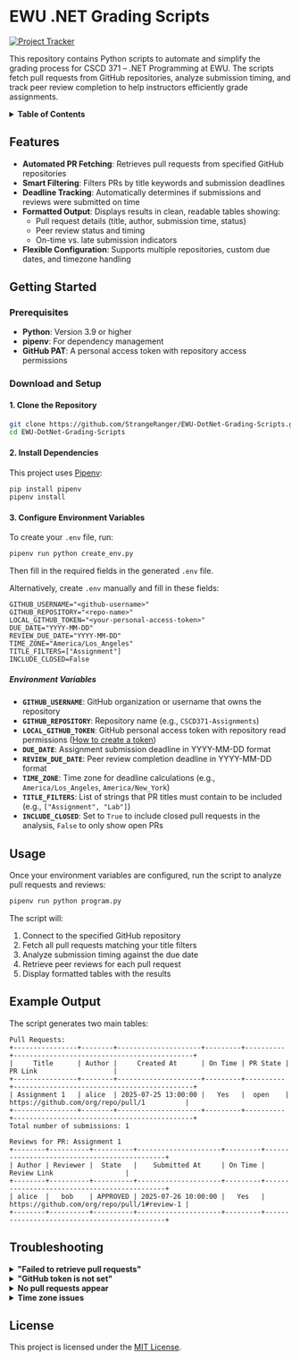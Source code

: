 # EWU .NET Grading Scripts

[![Project Tracker](https://img.shields.io/badge/repo%20status-Project%20Tracker-lightgrey)](https://hthompson.dev/project-tracker#project-761888899)

This repository contains Python scripts to automate and simplify the grading process for CSCD 371 – .NET Programming at EWU. The scripts fetch pull requests from GitHub repositories, analyze submission timing, and track peer review completion to help instructors efficiently grade assignments.

<details>
<summary><strong>Table of Contents</strong></summary>

- [EWU .NET Grading Scripts](#ewu-net-grading-scripts)
  - [Features](#features)
  - [Getting Started](#getting-started)
    - [Prerequisites](#prerequisites)
    - [Download and Setup](#download-and-setup)
      - [1. Clone the Repository](#1-clone-the-repository)
      - [2. Install Dependencies](#2-install-dependencies)
      - [3. Configure Environment Variables](#3-configure-environment-variables)
        - [Environment Variables](#environment-variables)
  - [Usage](#usage)
  - [Example Output](#example-output)
  - [Troubleshooting](#troubleshooting)
  - [License](#license)

</details>

## Features

- **Automated PR Fetching**: Retrieves pull requests from specified GitHub repositories
- **Smart Filtering**: Filters PRs by title keywords and submission deadlines
- **Deadline Tracking**: Automatically determines if submissions and reviews were submitted on time
- **Formatted Output**: Displays results in clean, readable tables showing:
  - Pull request details (title, author, submission time, status)
  - Peer review status and timing
  - On-time vs. late submission indicators
- **Flexible Configuration**: Supports multiple repositories, custom due dates, and timezone handling

## Getting Started

### Prerequisites

- **Python**: Version 3.9 or higher
- **pipenv**: For dependency management
- **GitHub PAT**: A personal access token with repository access permissions

### Download and Setup

#### 1. Clone the Repository

```sh
git clone https://github.com/StrangeRanger/EWU-DotNet-Grading-Scripts.git
cd EWU-DotNet-Grading-Scripts
```

#### 2. Install Dependencies

This project uses [Pipenv](https://pipenv.pypa.io/en/latest/):

```sh
pip install pipenv
pipenv install
```

#### 3. Configure Environment Variables

To create your `.env` file, run:

```bash
pipenv run python create_env.py
```

Then fill in the required fields in the generated `.env` file.

Alternatively, create `.env` manually and fill in these fields:

```
GITHUB_USERNAME="<github-username>"
GITHUB_REPOSITORY="<repo-name>"
LOCAL_GITHUB_TOKEN="<your-personal-access-token>"
DUE_DATE="YYYY-MM-DD"
REVIEW_DUE_DATE="YYYY-MM-DD"
TIME_ZONE="America/Los_Angeles"
TITLE_FILTERS=["Assignment"]
INCLUDE_CLOSED=False
```

##### Environment Variables

- **`GITHUB_USERNAME`**: GitHub organization or username that owns the repository
- **`GITHUB_REPOSITORY`**: Repository name (e.g., `CSCD371-Assignments`)
- **`LOCAL_GITHUB_TOKEN`**: GitHub personal access token with repository read permissions ([How to create a token](https://docs.github.com/en/authentication/keeping-your-account-and-data-secure/creating-a-personal-access-token))
- **`DUE_DATE`**: Assignment submission deadline in YYYY-MM-DD format
- **`REVIEW_DUE_DATE`**: Peer review completion deadline in YYYY-MM-DD format
- **`TIME_ZONE`**: Time zone for deadline calculations (e.g., `America/Los_Angeles`, `America/New_York`)
- **`TITLE_FILTERS`**: List of strings that PR titles must contain to be included (e.g., `["Assignment", "Lab"]`)
- **`INCLUDE_CLOSED`**: Set to `True` to include closed pull requests in the analysis, `False` to only show open PRs

## Usage

Once your environment variables are configured, run the script to analyze pull requests and reviews:

```bash
pipenv run python program.py
```

The script will:
1. Connect to the specified GitHub repository
2. Fetch all pull requests matching your title filters
3. Analyze submission timing against the due date
4. Retrieve peer reviews for each pull request
5. Display formatted tables with the results

## Example Output

The script generates two main tables:

```
Pull Requests:
+----------------+--------+---------------------+---------+----------+---------------------------------------------+
|     Title      | Author |     Created At      | On Time | PR State |                   PR Link                   |
+----------------+--------+---------------------+---------+----------+---------------------------------------------+
| Assignment 1   | alice  | 2025-07-25 13:00:00 |   Yes   |  open    | https://github.com/org/repo/pull/1          |
+----------------+--------+---------------------+---------+----------+---------------------------------------------+
Total number of submissions: 1

Reviews for PR: Assignment 1
+--------+----------+----------+---------------------+---------+---------------------------------------------+
| Author | Reviewer |  State   |    Submitted At     | On Time |                Review Link                  |
+--------+----------+----------+---------------------+---------+---------------------------------------------+
| alice  |   bob    | APPROVED | 2025-07-26 10:00:00 |   Yes   | https://github.com/org/repo/pull/1#review-1 |
+--------+----------+----------+---------------------+---------+---------------------------------------------+
```

## Troubleshooting

<details>
<summary><strong>"Failed to retrieve pull requests"</strong></summary>

> - Verify your GitHub token has the correct permissions.
> - Check that the repository name and username are correct.
> - Ensure the repository exists and is accessible.

</details>

<details>
<summary><strong>"GitHub token is not set"</strong></summary>

> - Make sure your `.env` file exists in the project root.
> - Verify the `LOCAL_GITHUB_TOKEN` variable is properly set.
> - Check that there are no extra spaces or quotes in the token.

</details>

<details>
<summary><strong>No pull requests appear</strong></summary>

> - Verify your `TITLE_FILTERS` match the actual PR titles.
> - Check if `INCLUDE_CLOSED` should be set to `True`.
> - Ensure the due date format is correct (YYYY-MM-DD).

</details>

<details>
<summary><strong>Time zone issues</strong></summary>

> - Use standard timezone names (e.g., `America/Los_Angeles`, not `PST`).
> - Verify the timezone is correct for your institution's location.

</details>

## License

This project is licensed under the [MIT License](LICENSE).

